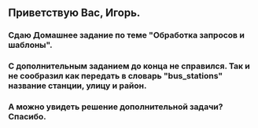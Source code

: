 ## Приветствую Вас, Игорь.
### Сдаю Домашнее задание по теме "Обработка запросов и шаблоны".
### С дополнительным заданием до конца не справился. Так и не сообразил как передать в словарь "bus_stations" название станции, улицу и район. 
### А можно увидеть решение дополнительной задачи? Спасибо.

